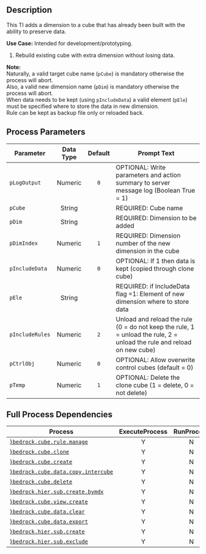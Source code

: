 ## Description
   
 This TI adds a dimension to a cube that has already been built with the ability to preserve data.  
     
**Use Case:**    Intended for development/prototyping.  
1. Rebuild existing cube with extra dimension without losing data.  
     
**Note:**     
 Naturally, a valid target cube name (`pCube`) is mandatory otherwise the process will abort.  
 Also, a valid new dimension name (`pDim`) is mandatory otherwise the process will abort.  
 When data needs to be kept (using `pIncludeData`) a valid element (`pEle`) must be specified where to store the data in new dimension.  
 Rule can be kept as backup file only or reloaded back.  
## Process Parameters
  
|Parameter|Data Type|Default|Prompt Text|
  |---|:-:|:-:|---|
  |`pLogOutput`|Numeric|`0`|OPTIONAL: Write parameters and action summary to server message log (Boolean True = 1)|
  |`pCube`|String||REQUIRED: Cube name|
  |`pDim`|String||REQUIRED: Dimension to be added|
  |`pDimIndex`|Numeric|`1`|REQUIRED: Dimension number of the new dimension in the cube|
  |`pIncludeData`|Numeric|`0`|OPTIONAL: If 1 then data is kept (copied through clone cube)|
  |`pEle`|String||REQUIRED: if IncludeData flag =1: Element of new dimension where to store data|
  |`pIncludeRules`|Numeric|`2`|Unload and reload the rule (0 = do not keep the rule, 1 = unload the rule, 2 = unload the rule and reload on new cube)|
  |`pCtrlObj`|Numeric|`0`|OPTIONAL: Allow overwrite control cubes (default = 0)|
  |`pTemp`|Numeric|`1`|OPTIONAL: Delete the clone cube (1 = delete, 0 = not delete)|
  ## Full Process Dependencies
  
|Process|ExecuteProcess|RunProcess|
  |---|:-:|:-:|
  |[`}bedrock.cube.rule.manage`](}bedrock.cube.rule.manage)|Y|N|
  |[`}bedrock.cube.clone`](}bedrock.cube.clone)|Y|N|
  |[`}bedrock.cube.create`](}bedrock.cube.create)|Y|N|
  |[`}bedrock.cube.data.copy.intercube`](}bedrock.cube.data.copy.intercube)|Y|N|
  |[`}bedrock.cube.delete`](}bedrock.cube.delete)|Y|N|
  |[`}bedrock.hier.sub.create.bymdx`](}bedrock.hier.sub.create.bymdx)|Y|N|
  |[`}bedrock.cube.view.create`](}bedrock.cube.view.create)|Y|N|
  |[`}bedrock.cube.data.clear`](}bedrock.cube.data.clear)|Y|N|
  |[`}bedrock.cube.data.export`](}bedrock.cube.data.export)|Y|N|
  |[`}bedrock.hier.sub.create`](}bedrock.hier.sub.create)|Y|N|
  |[`}bedrock.hier.sub.exclude`](}bedrock.hier.sub.exclude)|Y|N|
  